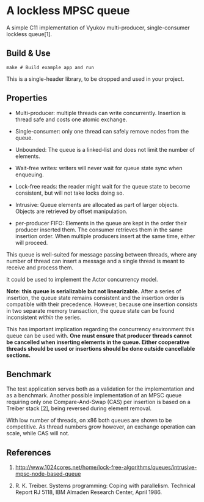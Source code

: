 # A lockless MPSC queue

A simple C11 implementation of Vyukov multi-producer, single-consumer lockless queue[1].

## Build & Use

```shell
make # Build example app and run
```

This is a single-header library, to be dropped and used in your project.

## Properties

- Multi-producer: multiple threads can write concurrently.
  Insertion is thread safe and costs one atomic exchange.

- Single-consumer: only one thread can safely remove nodes from the queue.

- Unbounded: The queue is a linked-list and does not limit the number of elements.

- Wait-free writes: writers will never wait for queue state sync when enqueuing.

- Lock-free reads: the reader might wait for the queue state to become consistent,
  but will not take locks doing so.

- Intrusive: Queue elements are allocated as part of larger objects.
  Objects are retrieved by offset manipulation.

- per-producer FIFO: Elements in the queue are kept in the order their producer
  inserted them. The consumer retrieves them in the same insertion order. When
  multiple producers insert at the same time, either will proceed.

This queue is well-suited for message passing between threads,
where any number of thread can insert a message and a single
thread is meant to receive and process them.

It could be used to implement the Actor concurrency model.

**Note: this queue is serializable but not linearizable.** After a series of insertion,
the queue state remains consistent and the insertion order is compatible with their precedence.
However, because one insertion consists in two separate memory transaction, the queue
state can be found inconsistent *within* the series.

This has important implication regarding the concurrency environment this queue can
be used with. **One must ensure that producer threads cannot be cancelled when
inserting elements in the queue. Either cooperative threads should be used or insertions
should be done outside cancellable sections.**

## Benchmark

The test application serves both as a validation for the implementation and as a benchmark.
Another possible implementation of an MPSC queue requiring only one Compare-And-Swap (CAS) per
insertion is based on a Treiber stack [2], being reversed during element removal.

With low number of threads, on x86 both queues are shown to be competitive. As thread numbers grow
however, an exchange operation can scale, while CAS will not.

## References

1. http://www.1024cores.net/home/lock-free-algorithms/queues/intrusive-mpsc-node-based-queue

2. R. K. Treiber. Systems programming: Coping with parallelism.
   Technical Report RJ 5118, IBM Almaden Research Center, April 1986.


